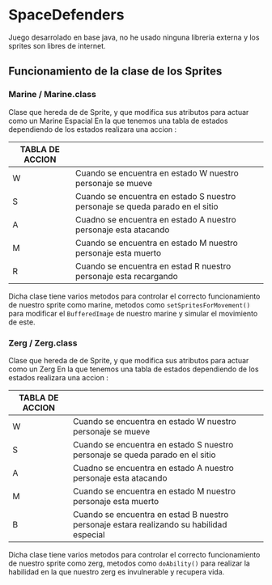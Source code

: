 # SpaceDefenders
Juego desarrolado en base java, no he usado ninguna libreria externa y los sprites son libres de internet.
## Funcionamiento de la clase de los Sprites 
### Marine / Marine.class 

  Clase que hereda de de Sprite, y que modifica sus atributos para actuar como un Marine Espacial
 En la que tenemos una tabla de estados dependiendo de los estados realizara una accion :
 
|TABLA DE ACCION   |  |
|--|--|
| W |    Cuando se encuentra en estado W nuestro personaje se mueve | 
| S |    Cuando se encuentra en estado S nuestro personaje se queda parado en el sitio |
| A |    Cuadno se encuentra en estado A nuestro personaje esta atacando |
| M |    Cuando se encuentra en estado M nuestro personaje esta muerto |
| R |    Cuando se encuentra en estad  R nuestro personaje esta recargando |



Dicha clase tiene varios metodos para controlar el correcto funcionamiento de nuestro sprite como marine,
metodos como `setSpritesForMovement()` para modificar el `BufferedImage` de nuestro marine y simular el movimiento de este. 

 
### Zerg / Zerg.class

Clase que hereda de de Sprite, y que modifica sus atributos para actuar como un Zerg
En la que tenemos una tabla de estados dependiendo de los estados realizara una accion :

|TABLA DE ACCION   |  |
|--|--|
| W | Cuando se encuentra en estado W nuestro personaje se mueve |
| S |    Cuando se encuentra en estado S nuestro personaje se queda parado en el sitio |
| A |    Cuadno se encuentra en estado A nuestro personaje esta atacando |
| M |    Cuando se encuentra en estado M nuestro personaje esta muerto |
| B |    Cuando se encuentra en estad  B nuestro personaje estara realizando su habilidad especial |

Dicha clase tiene varios metodos para controlar el correcto funcionamiento de nuestro sprite como zerg,
metodos como `doAbility()` para realizar la habilidad en la que nuestro zerg es invulnerable y recupera vida. 


